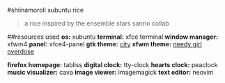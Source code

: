 #shiinamoroll xubuntu rice

> a rice inspired by the ensemble stars sanrio collab

##resources used
**os:** xubuntu
**terminal:** xfce terminal
**window manager:** xfwm4
**panel:** xfce4-panel
**gtk theme:** [city](https://www.gnome-look.org/p/1435743)
**xfwm theme:** [needy girl overdose](https://www.gnome-look.org/p/1932347)

**firefox homepage:** tabliss
**digital clock:** tty-clock
**hearts clock:** peaclock
**music visualizer:** cava
**image viewer:** imagemagick
**text editor:** neovim